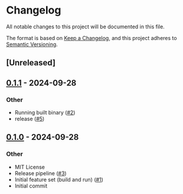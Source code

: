 # Changelog

All notable changes to this project will be documented in this file.

The format is based on [Keep a Changelog](https://keepachangelog.com/en/1.0.0/),
and this project adheres to [Semantic Versioning](https://semver.org/spec/v2.0.0.html).

## [Unreleased]

## [0.1.1](https://github.com/ystre/baldr/compare/v0.1.0...v0.1.1) - 2024-09-28

### Other

- Running built binary ([#2](https://github.com/ystre/baldr/pull/2))
- release ([#5](https://github.com/ystre/baldr/pull/5))

## [0.1.0](https://github.com/ystre/baldr/releases/tag/v0.1.0) - 2024-09-28

### Other

- MIT License
- Release pipeline ([#3](https://github.com/ystre/baldr/pull/3))
- Initial feature set (build and run) ([#1](https://github.com/ystre/baldr/pull/1))
- Initial commit
